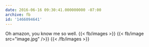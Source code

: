 ```yaml
---
date: 2016-06-16 09:30:41.000000000 -07:00
archive: fb
id: '1466094641'
---
```


Oh amazon, you know me so well.
{{< fb/images >}}
{{< fb/image src="image.jpg" />}}
{{< /fb/images >}}
